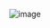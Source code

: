 ![image](https://github.com/syrrkhrnsaa/flutterproyek4-3/assets/117832926/b53b2c99-f786-4058-bd72-8f658f6d884d)
